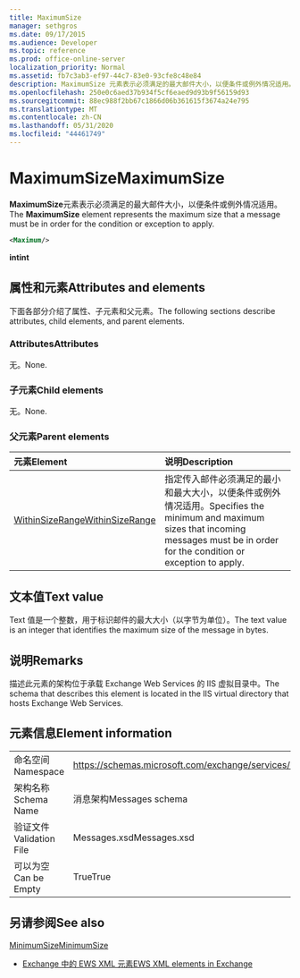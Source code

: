 ```yaml
---
title: MaximumSize
manager: sethgros
ms.date: 09/17/2015
ms.audience: Developer
ms.topic: reference
ms.prod: office-online-server
localization_priority: Normal
ms.assetid: fb7c3ab3-ef97-44c7-83e0-93cfe8c48e84
description: MaximumSize 元素表示必须满足的最大邮件大小，以便条件或例外情况适用。
ms.openlocfilehash: 250e0c6aed37b934f5cf6eaed9d93b9f56159d93
ms.sourcegitcommit: 88ec988f2bb67c1866d06b361615f3674a24e795
ms.translationtype: MT
ms.contentlocale: zh-CN
ms.lasthandoff: 05/31/2020
ms.locfileid: "44461749"
---
```

# <a name="maximumsize"></a><span data-ttu-id="e560f-103">MaximumSize</span><span class="sxs-lookup"><span data-stu-id="e560f-103">MaximumSize</span></span>

<span data-ttu-id="e560f-104">**MaximumSize**元素表示必须满足的最大邮件大小，以便条件或例外情况适用。</span><span class="sxs-lookup"><span data-stu-id="e560f-104">The **MaximumSize** element represents the maximum size that a message must be in order for the condition or exception to apply.</span></span> 
  
```XML
<Maximum/>
```

 <span data-ttu-id="e560f-105">**int**</span><span class="sxs-lookup"><span data-stu-id="e560f-105">**int**</span></span>
## <a name="attributes-and-elements"></a><span data-ttu-id="e560f-106">属性和元素</span><span class="sxs-lookup"><span data-stu-id="e560f-106">Attributes and elements</span></span>

<span data-ttu-id="e560f-107">下面各部分介绍了属性、子元素和父元素。</span><span class="sxs-lookup"><span data-stu-id="e560f-107">The following sections describe attributes, child elements, and parent elements.</span></span>
  
### <a name="attributes"></a><span data-ttu-id="e560f-108">Attributes</span><span class="sxs-lookup"><span data-stu-id="e560f-108">Attributes</span></span>

<span data-ttu-id="e560f-109">无。</span><span class="sxs-lookup"><span data-stu-id="e560f-109">None.</span></span>
  
### <a name="child-elements"></a><span data-ttu-id="e560f-110">子元素</span><span class="sxs-lookup"><span data-stu-id="e560f-110">Child elements</span></span>

<span data-ttu-id="e560f-111">无。</span><span class="sxs-lookup"><span data-stu-id="e560f-111">None.</span></span>
  
### <a name="parent-elements"></a><span data-ttu-id="e560f-112">父元素</span><span class="sxs-lookup"><span data-stu-id="e560f-112">Parent elements</span></span>

|<span data-ttu-id="e560f-113">**元素**</span><span class="sxs-lookup"><span data-stu-id="e560f-113">**Element**</span></span>|<span data-ttu-id="e560f-114">**说明**</span><span class="sxs-lookup"><span data-stu-id="e560f-114">**Description**</span></span>|
|:-----|:-----|
|[<span data-ttu-id="e560f-115">WithinSizeRange</span><span class="sxs-lookup"><span data-stu-id="e560f-115">WithinSizeRange</span></span>](withinsizerange.md) <br/> |<span data-ttu-id="e560f-116">指定传入邮件必须满足的最小和最大大小，以便条件或例外情况适用。</span><span class="sxs-lookup"><span data-stu-id="e560f-116">Specifies the minimum and maximum sizes that incoming messages must be in order for the condition or exception to apply.</span></span>  <br/> |
   
## <a name="text-value"></a><span data-ttu-id="e560f-117">文本值</span><span class="sxs-lookup"><span data-stu-id="e560f-117">Text value</span></span>

<span data-ttu-id="e560f-118">Text 值是一个整数，用于标识邮件的最大大小（以字节为单位）。</span><span class="sxs-lookup"><span data-stu-id="e560f-118">The text value is an integer that identifies the maximum size of the message in bytes.</span></span>
  
## <a name="remarks"></a><span data-ttu-id="e560f-119">说明</span><span class="sxs-lookup"><span data-stu-id="e560f-119">Remarks</span></span>

<span data-ttu-id="e560f-120">描述此元素的架构位于承载 Exchange Web Services 的 IIS 虚拟目录中。</span><span class="sxs-lookup"><span data-stu-id="e560f-120">The schema that describes this element is located in the IIS virtual directory that hosts Exchange Web Services.</span></span>
  
## <a name="element-information"></a><span data-ttu-id="e560f-121">元素信息</span><span class="sxs-lookup"><span data-stu-id="e560f-121">Element information</span></span>

|||
|:-----|:-----|
|<span data-ttu-id="e560f-122">命名空间</span><span class="sxs-lookup"><span data-stu-id="e560f-122">Namespace</span></span>  <br/> |https://schemas.microsoft.com/exchange/services/2006/messages  <br/> |
|<span data-ttu-id="e560f-123">架构名称</span><span class="sxs-lookup"><span data-stu-id="e560f-123">Schema Name</span></span>  <br/> |<span data-ttu-id="e560f-124">消息架构</span><span class="sxs-lookup"><span data-stu-id="e560f-124">Messages schema</span></span>  <br/> |
|<span data-ttu-id="e560f-125">验证文件</span><span class="sxs-lookup"><span data-stu-id="e560f-125">Validation File</span></span>  <br/> |<span data-ttu-id="e560f-126">Messages.xsd</span><span class="sxs-lookup"><span data-stu-id="e560f-126">Messages.xsd</span></span>  <br/> |
|<span data-ttu-id="e560f-127">可以为空</span><span class="sxs-lookup"><span data-stu-id="e560f-127">Can be Empty</span></span>  <br/> |<span data-ttu-id="e560f-128">True</span><span class="sxs-lookup"><span data-stu-id="e560f-128">True</span></span>  <br/> |
   
## <a name="see-also"></a><span data-ttu-id="e560f-129">另请参阅</span><span class="sxs-lookup"><span data-stu-id="e560f-129">See also</span></span>



[<span data-ttu-id="e560f-130">MinimumSize</span><span class="sxs-lookup"><span data-stu-id="e560f-130">MinimumSize</span></span>](minimumsize.md)


- [<span data-ttu-id="e560f-131">Exchange 中的 EWS XML 元素</span><span class="sxs-lookup"><span data-stu-id="e560f-131">EWS XML elements in Exchange</span></span>](ews-xml-elements-in-exchange.md)

